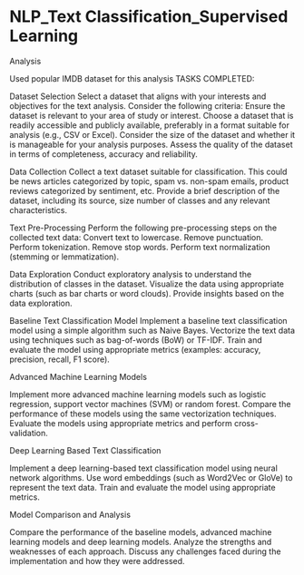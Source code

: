 # NLP_Text Classification_Supervised Learning

Analysis 

Used popular IMDB dataset for this analysis
TASKS COMPLETED:

Dataset Selection
Select a dataset that aligns with your interests and objectives for the text analysis. Consider the following criteria:
Ensure the dataset is relevant to your area of study or interest.
Choose a dataset that is readily accessible and publicly available, preferably in a format suitable for analysis (e.g., CSV or Excel).
Consider the size of the dataset and whether it is manageable for your analysis purposes.
Assess the quality of the dataset in terms of completeness, accuracy and reliability.

Data Collection 
Collect a text dataset suitable for classification. This could be news articles categorized by topic, spam vs. non-spam emails, product reviews categorized by sentiment, etc.
Provide a brief description of the dataset, including its source, size number of classes and any relevant characteristics.

Text Pre-Processing 
Perform the following pre-processing steps on the collected text data:
Convert text to lowercase.
Remove punctuation.
Perform tokenization.
Remove stop words.
Perform text normalization (stemming or lemmatization).

Data Exploration 
Conduct exploratory analysis to understand the distribution of classes in the dataset.
Visualize the data using appropriate charts (such as bar charts or word clouds).
Provide insights based on the data exploration.

Baseline Text Classification Model 
Implement a baseline text classification model using a simple algorithm such as Naive Bayes.
Vectorize the text data using techniques such as bag-of-words (BoW) or TF-IDF.
Train and evaluate the model using appropriate metrics (examples: accuracy, precision, recall, F1 score).

Advanced Machine Learning Models 

Implement more advanced machine learning models such as logistic regression, support vector machines (SVM) or random forest.
Compare the performance of these models using the same vectorization techniques.
Evaluate the models using appropriate metrics and perform cross-validation.

Deep Learning Based Text Classification

Implement a deep learning-based text classification model using neural network algorithms.
Use word embeddings (such as Word2Vec or GloVe) to represent the text data.
Train and evaluate the model using appropriate metrics.

Model Comparison and Analysis 

Compare the performance of the baseline models, advanced machine learning models and deep learning models.
Analyze the strengths and weaknesses of each approach.
Discuss any challenges faced during the implementation and how they were addressed.
